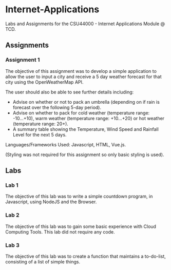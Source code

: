 # Internet-Applications

Labs and Assignments for the CSU44000 - Internet Applications Module @ TCD.

## Assignments

### Assignment 1
The objective of this assignment was to develop a simple application to allow the user to input a city and receive a 5 day weather forecast for that city using the OpenWeatherMap API.  

The user should also be able to see further details including:
- Advise on whether or not to pack an umbrella (depending on if rain is forecast over the following 5-day period).
- Advise on whether to pack for cold weather (temperature range: -10...+10), warm weather (temperature range: +10...+20) or hot weather (temperature range: 20+).
- A summary table showing the Temperature, Wind Speed and Rainfall Level for the next 5 days.

Languages/Frameworks Used: Javascript, HTML, Vue.js.

(Styling was not required for this assignment so only basic styling is used).

## Labs

### Lab 1
The objective of this lab was to write a simple countdown program, in Javascript, using NodeJS and the Browser.

### Lab 2
The objective of this lab was to gain some basic experience with Cloud Computing Tools. 
This lab did not require any code.

### Lab 3
The objective of this lab was to create a function that maintains a to-do-list, consisting of a list of simple things.
